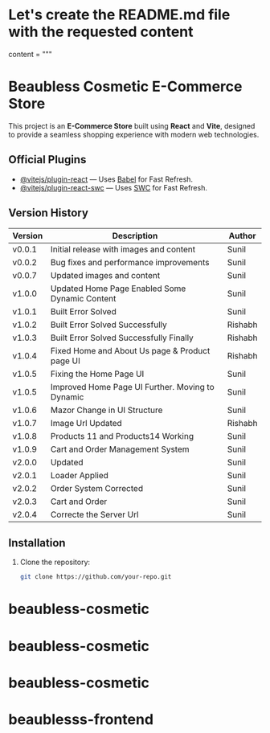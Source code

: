 # Let's create the README.md file with the requested content

content = """

# Beaubless Cosmetic E-Commerce Store

This project is an **E-Commerce Store** built using **React** and **Vite**, designed to provide a seamless shopping experience with modern web technologies.

## Official Plugins

- [@vitejs/plugin-react](https://github.com/vitejs/vite-plugin-react) — Uses [Babel](https://babeljs.io/) for Fast Refresh.
- [@vitejs/plugin-react-swc](https://github.com/vitejs/vite-plugin-react-swc) — Uses [SWC](https://swc.rs/) for Fast Refresh.

## Version History

| Version | Description                                      | Author  |
| ------- | ------------------------------------------------ | ------- |
| v0.0.1  | Initial release with images and content          | Sunil   |
| v0.0.2  | Bug fixes and performance improvements           | Sunil   |
| v0.0.7  | Updated images and content                       | Sunil   |
| v1.0.0  | Updated Home Page Enabled Some Dynamic Content   | Sunil   |
| v1.0.1  | Built Error Solved                               | Sunil   |
| v1.0.2  | Built Error Solved Successfully                  | Rishabh |
| v1.0.3  | Built Error Solved Successfully Finally          | Rishabh |
| v1.0.4  | Fixed Home and About Us page & Product page UI   | Rishabh |
| v1.0.5  | Fixing the Home Page UI                          | Sunil   |
| v1.0.5  | Improved Home Page UI Further. Moving to Dynamic | Sunil   |
| v1.0.6  | Mazor Change in UI Structure                     | Sunil   |
| v1.0.7  | Image Url Updated                                | Rishabh |
| v1.0.8  | Products 11 and Products14 Working               | Sunil   |
| v1.0.9  | Cart and Order Management System                 | Sunil   |
| v2.0.0  | Updated                                          | Sunil   |
| v2.0.1  | Loader Applied                                   | Sunil   |
| v2.0.2  | Order System Corrected                           | Sunil   |
| v2.0.3  | Cart and Order                                   | Sunil   |
| v2.0.4  | Correcte the Server Url                          | Sunil   |

## Installation

1. Clone the repository:
   ```bash
   git clone https://github.com/your-repo.git
   ```

# beaubless-cosmetic

# beaubless-cosmetic

# beaubless-cosmetic

# beaublesss-frontend

